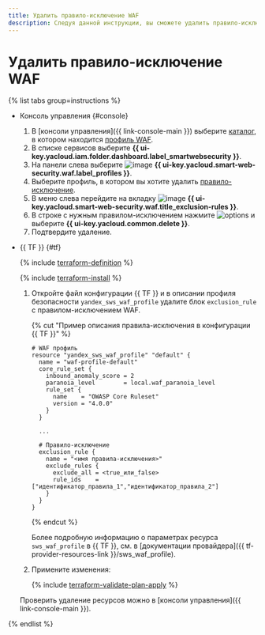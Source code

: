 ```yaml
---
title: Удалить правило-исключение WAF
description: Следуя данной инструкции, вы сможете удалить правило-исключение для WAF.
---
```


# Удалить правило-исключение WAF

{% list tabs group=instructions %}

- Консоль управления {#console}

  1. В [консоли управления]({{ link-console-main }}) выберите [каталог](../../resource-manager/concepts/resources-hierarchy.md#folder), в котором находится [профиль WAF](../concepts/waf.md).
  1. В списке сервисов выберите **{{ ui-key.yacloud.iam.folder.dashboard.label_smartwebsecurity }}**.
  1. На панели слева выберите ![image](../../_assets/smartwebsecurity/waf.svg) **{{ ui-key.yacloud.smart-web-security.waf.label_profiles }}**.
  1. Выберите профиль, в котором вы хотите удалить [правило-исключение](../concepts/waf.md#exclusion-rules).
  1. В меню слева перейдите на вкладку ![image](../../_assets/console-icons/file-xmark.svg) **{{ ui-key.yacloud.smart-web-security.waf.title_exclusion-rules }}**.
  1. В строке с нужным правилом-исключением нажмите ![options](../../_assets/console-icons/ellipsis.svg) и выберите **{{ ui-key.yacloud.common.delete }}**.
  1. Подтвердите удаление.

- {{ TF }} {#tf}

  {% include [terraform-definition](../../_tutorials/_tutorials_includes/terraform-definition.md) %}

  {% include [terraform-install](../../_includes/terraform-install.md) %}

  1. Откройте файл конфигурации {{ TF }} и в описании профиля безопасности `yandex_sws_waf_profile` удалите блок `exclusion_rule` c правилом-исключением WAF.

      {% cut "Пример описания правила-исключения в конфигурации {{ TF }}" %}

      ```hcl
      # WAF профиль
      resource "yandex_sws_waf_profile" "default" {
        name = "waf-profile-default"
        core_rule_set {
          inbound_anomaly_score = 2
          paranoia_level        = local.waf_paranoia_level
          rule_set {
            name    = "OWASP Core Ruleset"
            version = "4.0.0"
          }
        }

        ...

        # Правило-исключение
        exclusion_rule {
          name = "<имя правила-исключения>"
          exclude_rules {
            exclude_all = <true_или_false>
            rule_ids    = ["идентификатор_правила_1","идентификатор_правила_2"]
          }
        }
      }
      ```

      {% endcut %}

      Более подробную информацию о параметрах ресурса `sws_waf_profile` в {{ TF }}, см. в [документации провайдера]({{ tf-provider-resources-link }}/sws_waf_profile).

  1. Примените изменения:

      {% include [terraform-validate-plan-apply](../../_tutorials/_tutorials_includes/terraform-validate-plan-apply.md) %}

  Проверить удаление ресурсов можно в [консоли управления]({{ link-console-main }}).

{% endlist %}
